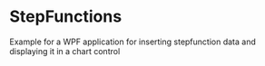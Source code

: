 # StepFunctions
Example for a WPF application for inserting stepfunction data and displaying it in a chart control

